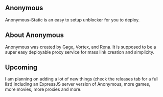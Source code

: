 ## Anonymous

Anonymous-Static is an easy to setup unblocker for you to deploy.

## About Anonymous

Anonymous was created by [Gage](https://github.com/oHeckGage), [Vortex](https://github.com/Vortexzzzz), and [Rena](https://github.com/renagamer101). It is supposed to be a super easy deployable proxy service for mass link creation and simplicity.

## Upcoming

I am planning on adding a lot of new things (check the releases tab for a full list) including an ExpressJS server version of Anonymous, more games, more movies, more proxies and more. 
